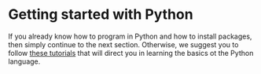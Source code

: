 # Getting started with Python

If you already know how to program in Python and how to install packages, then simply continue to the next section. Otherwise, we suggest you to follow [these tutorials](../04_learning_python/00_index.md) that will direct you in learning the basics ot the Python language.
